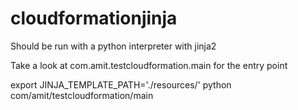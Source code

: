 # cloudformationjinja

Should be run with a python interpreter with jinja2

Take a look at com.amit.testcloudformation.main for the entry point

export JINJA_TEMPLATE_PATH='./resources/'
python com/amit/testcloudformation/main 
